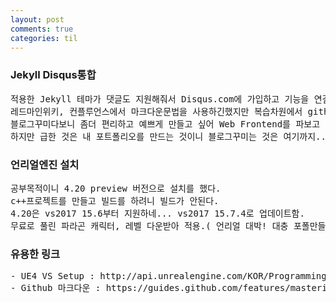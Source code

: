 ```yaml
---
layout: post
comments: true
categories: til
---
```

<h3>Jekyll Disqus통합</h3>
<pre>
적용한 Jekyll 테마가 댓글도 지원해줘서 Disqus.com에 가입하고 기능을 연결해봤다. ( 무료, 광고들어감 )
레드마인위키, 컨플루언스에서 마크다운문법을 사용하긴했지만 복습차원에서 github의 마크다운문서 정독했다.
블로그꾸미다보니 좀더 편리하고 예쁘게 만들고 싶어 Web Frontend를 파보고 싶긴했다.
하지만 급한 것은 내 포트폴리오를 만드는 것이니 블로그꾸미는 것은 여기까지...
</pre>

<h3>언리얼엔진 설치</h3>
<pre>
공부목적이니 4.20 preview 버전으로 설치를 했다.
c++프로젝트를 만들고 빌드를 하려니 빌드가 안된다. 
4.20은 vs2017 15.6부터 지원하네... vs2017 15.7.4로 업데이트함.
무료로 풀린 파라곤 캐릭터, 레벨 다운받아 적용.( 언리얼 대박! 대충 포폴만들어도 퀄리티있어보일듯. )
</pre>

<h3>유용한 링크</h3>
<pre>
- UE4 VS Setup : http://api.unrealengine.com/KOR/Programming/Development/VisualStudioSetup/index.html
- Github 마크다운 : https://guides.github.com/features/mastering-markdown/
</pre>
